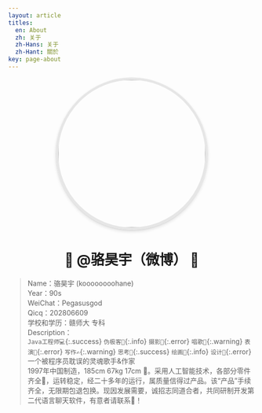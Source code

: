 ```yaml
---
layout: article
titles:
  en: About
  zh: 关于
  zh-Hans: 关于
  zh-Hant: 關於
key: page-about
---
```

<div align="center">
<img src="http://wx1.sinaimg.cn/mw690/c08724f2gy1fw4cta8gzsj20ia0iaq3z.jpg" style="border-radius: 50%;border: 5px solid #e6e6e6;box-shadow: 0 4px 6px rgba(0,0,0,0.11), 0 1px 3px rgba(0,0,0,0.08);width: 300px;max-width: 100%;vertical-align: middle;">
</div>

<h1 align="center">🌵 @骆昊宇（微博） 🌵</h1>

>Name：骆昊宇 (koooooooohane)   
Year：90s   
WeiChat：Pegasusgod   
Qicq：202806609   
学校和学历：赣师大 专科   
Description：   
`Java工程师💻`{:.success} `伪极客🌾`{:.info} `摄影📸`{:.error} `唱歌🎤`{:.warning} `表演🤴`{:.error} `写作✍`{:.warning} `思考🙇`{:.success} `绘画🎨`{:.info} `设计👩`{:.error}   
一个被程序员耽误的灵魂歌手&作家   
1997年中国制造，185cm 67kg 17cm 🌝。采用人工智能技术，各部分零件齐全🔧，运转稳定，经二十多年的运行，属质量信得过产品。该“产品”手续齐全，无限期包退包换。现因发展需要，诚招志同道合者，共同研制开发第二代语言聊天软件，有意者请联系📳！
